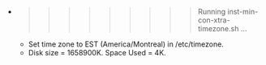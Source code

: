 * >>>>>>>>> Running inst-min-con-xtra-timezone.sh ...
  * Set time zone to EST (America/Montreal) in /etc/timezone.
  * Disk size = 1658900K. Space Used = 4K.
